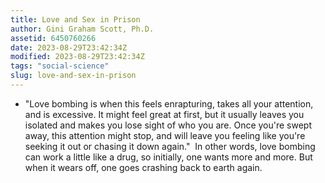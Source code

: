 ```yaml
---
title: Love and Sex in Prison
author: Gini Graham Scott, Ph.D.
assetid: 6450760266
date: 2023-08-29T23:42:34Z
modified: 2023-08-29T23:42:34Z
tags: "social-science"
slug: love-and-sex-in-prison
---
```


*  "Love bombing is when this feels enrapturing, takes all your attention, and is excessive. It might feel great at first, but it usually leaves you isolated and makes you lose sight of who you are. Once you're swept away, this attention might stop, and will leave you feeling like you're seeking it out or chasing it down again."  In other words, love bombing can work a little like a drug, so initially, one wants more and more. But when it wears off, one goes crashing back to earth again.

